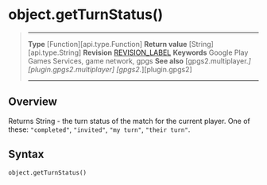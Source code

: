 # object.getTurnStatus()

> --------------------- ------------------------------------------------------------------------------------------
> __Type__              [Function][api.type.Function]
> __Return value__      [String][api.type.String]
> __Revision__          [REVISION_LABEL](REVISION_URL)
> __Keywords__          Google Play Games Services, game network, gpgs
> __See also__          [gpgs2.multiplayer.*][plugin.gpgs2.multiplayer]
>                       [gpgs2.*][plugin.gpgs2]
> --------------------- ------------------------------------------------------------------------------------------

## Overview

Returns String - the turn status of the match for the current player. One of these: `"completed"`, `"invited"`, `"my turn"`, `"their turn"`.

## Syntax

	object.getTurnStatus()